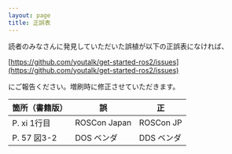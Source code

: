 ```yaml
---
layout: page
title: 正誤表
---
```


読者のみなさんに発見していただいた誤植が以下の正誤表になければ、

[https://github.com/youtalk/get-started-ros2/issues](https://github.com/youtalk/get-started-ros2/issues)

にご報告ください。増刷時に修正させていただきます。

| 箇所（書籍版） | 誤           | 正         |
|----------------|--------------|------------|
| P. xi 1行目    | ROSCon Japan | ROSCon JP  |
| P. 57 図3-2    | DOS ベンダ   | DDS ベンダ |
